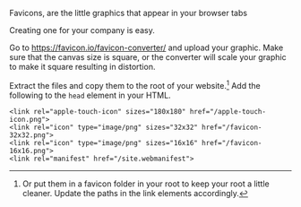 Favicons, are the little graphics that appear in your browser tabs

Creating one for your company is easy.

Go to https://favicon.io/favicon-converter/ and upload your graphic.  Make sure that the canvas size is square, or the converter will scale your graphic to make it square resulting in distortion.

Extract the files and copy them to the root of your website.[^1]  Add the following to the `head` element in your HTML.

```
<link rel="apple-touch-icon" sizes="180x180" href="/apple-touch-icon.png">
<link rel="icon" type="image/png" sizes="32x32" href="/favicon-32x32.png">
<link rel="icon" type="image/png" sizes="16x16" href="/favicon-16x16.png">
<link rel="manifest" href="/site.webmanifest">
```

[^1]: Or put them in a favicon folder in your root to keep your root a little cleaner.  Update the paths in the link elements accordingly.

